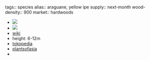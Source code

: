 tags:: species
alias:: araguane, yellow ipe
supply:: next-month
wood-density:: 900
market:: hardwoods

- ![](https://peach-geographical-bat-397.mypinata.cloud/ipfs/QmatVWv5sMJpyV6Pehsubb6g75MUmdJbaoaASnXk2CDNmA)
- ![](https://peach-geographical-bat-397.mypinata.cloud/ipfs/QmRN8JTqmH7Fp9Uu9E7oMLJVo5RNPjAFSeSzP6wbmbYA26)
- [wiki](https://en.wikipedia.org/wiki/Handroanthus_chrysanthus)
- height: 6-12m
- [tokopedia](https://www.tokopedia.com/hobbytaman/bibit-tanaman-hias-tabebuya-bunga-kuning-tanaman-tabebuia-chrysantha?extParam=ivf%3Dfalse%26src%3Dsearch)
- [plantsofasia](http://www.plantsofasia.com/index/handroanthus_chrysanthus/0-345)
-